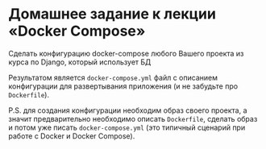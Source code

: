 # Домашнее задание к лекции «Docker Compose»

Cделать конфигурацию docker-compose любого Вашего проекта из курса по Django, который использует БД

Результатом является `docker-compose.yml` файл с описанием конфигурации для развертывания приложения (и не забудьте про `Dockerfile`).

P.S. для создания конфигурации необходим образ своего проекта, а значит предварительно необходимо описать `Dockerfile`, сделать образ и потом уже писать `docker-compose.yml` (это типичный сценарий при работе с Docker и Docker Compose).
